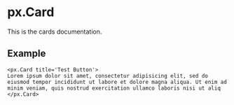 # px.Card
This is the cards documentation.


## Example

```react
<px.Card title='Test Button'>
Lorem ipsum dolor sit amet, consectetur adipisicing elit, sed do eiusmod tempor incididunt ut labore et dolore magna aliqua. Ut enim ad minim veniam, quis nostrud exercitation ullamco laboris nisi ut aliq
</px.Card>
```
